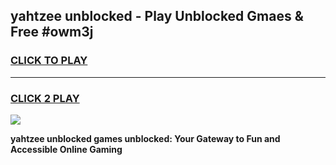 
## yahtzee unblocked - Play Unblocked Gmaes & Free #owm3j
<h3>
<a href="https://news.freeplayer.one?title=yahtzee_unblocked&ref=03M">CLICK TO PLAY</a></h3>
<hr>

<h3>
<a href="https://news.freeplayer.one?title=yahtzee_unblocked&ref=03M">CLICK 2 PLAY</a>
  
</h3>

<a href="https://news.freeplayer.one?title=yahtzee_unblocked&ref=03M"><img src="https://clearcache.store/games.png"></a>


**yahtzee unblocked games unblocked: Your Gateway to Fun and Accessible Online Gaming**
